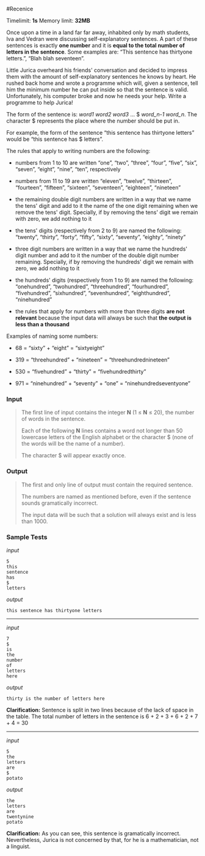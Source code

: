 #Recenice

Timelimit: **1s** Memory limit: **32MB**

Once upon a time in a land far far away, inhabited only by math
students, Iva and Vedran were discussing self-explanatory sentences. A
part of these sentences is exactly **one number** and it is **equal to
the total number of letters in the sentence**. Some examples are: “This
sentence has thirtyone letters.”, “Blah blah seventeen”.

Little Jurica overheard his friends' conversation and decided to impress
them with the amount of self-explanatory sentences he knows by heart. He
rushed back home and wrote a programme which will, given a sentence,
tell him the minimum number he can put inside so that the sentence is
valid. Unfortunately, his computer broke and now he needs your help.
Write a programme to help Jurica!

The form of the sentence is: *word1 word2 word3* … $ *word\_n-1
word\_n*. The character $ represents the place where the number should
be put in.

For example, the form of the sentence “this sentence has thirtyone
letters” would be “this sentence has $ letters”.

The rules that apply to writing numbers are the following:

-   numbers from 1 to 10 are written “one”, “two”, “three”, “four”,
    “five”, “six”, “seven”, “eight”, “nine”, “ten”, respectively

-   numbers from 11 to 19 are written “eleven”, “twelve”, “thirteen”,
    “fourteen”, “fifteen”, “sixteen”, “seventeen”, “eighteen”,
    “nineteen”

-   the remaining double digit numbers are written in a way that we name
    the tens' digit and add to it the name of the one digit remaining
    when we remove the tens' digit. Specially, if by removing the tens'
    digit we remain with zero, we add nothing to it

-   the tens' digits (respectively from 2 to 9) are named the following:
    “twenty”, “thirty”, “forty”, “fifty”, “sixty”, “seventy”, “eighty”,
    “ninety”

-   three digit numbers are written in a way that we name the hundreds'
    digit number and add to it the number of the double digit number
    remaining. Specially, if by removing the hundreds' digit we remain
    with zero, we add nothing to it

-   the hundreds' digits (respectively from 1 to 9) are named the
    following: “onehundred”, “twohundred”, “threehundred”,
    “fourhundred”, “fivehundred”, “sixhundred”, “sevenhundred”,
    “eighthundred”, “ninehundred”

-   the rules that apply for numbers with more than three digits **are
    not relevant** because the input data will always be such that **the
    output is less than a thousand**

Examples of naming some numbers:

-   68 = “sixty” + “eight” = “sixtyeight”

-   319 = “threehundred” + “nineteen” = “threehundrednineteen”

-   530 = “fivehundred” + “thirty” = “fivehundredthirty”

-   971 = “ninehundred” + “seventy” + “one” = “ninehundredseventyone”


### Input
> The first line of input contains the integer **N** (1 ≤ **N** ≤ 20), the
> number of words in the sentence.
> 
> Each of the following **N** lines contains a word not longer than 50
> lowercase letters of the English alphabet or the character $ (none of
> the words will be the name of a number).
> 
> The character $ will appear exactly once.

### Output
> The first and only line of output must contain the required sentence.
> 
> The numbers are named as mentioned before, even if the sentence sounds
> gramatically incorrect.
> 
> The input data will be such that a solution will always exist and is
> less than 1000.

### Sample Tests
_input_

```
5
this
sentence
has
$
letters
```

_output_

```
this sentence has thirtyone letters
```

---


_input_

```
7
$
is
the
number
of
letters
here
```

_output_

```
thirty is the number of letters here
```

**Clarification:** Sentence is split in two lines because of the lack of space in the table. The total number of letters in the sentence is 6 + 2 + 3 + 6 + 2 + 7 + 4 = 30   


---


_input_

```
5
the
letters
are
$
potato
```

_output_

```
the
letters
are
twentynine
potato
```

**Clarification:** As you can see, this sentence is gramatically incorrect. Nevertheless, Jurica is not concerned by that, for he is a mathematician, not a linguist.